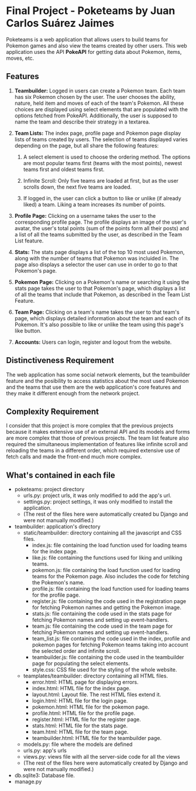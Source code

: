 # Final Project - Poketeams by Juan Carlos Suárez Jaimes
Poketeams is a web application that allows users to build teams for Pokemon games and also 
view the teams created by other users. This web application uses the API **PokeAPI** for getting
data about Pokemon, items, moves, etc.

## Features
1. **Teambuilder:** Logged in users can create a Pokemon team. Each team has six Pokemon
chosen by the user. The user chooses the ability, nature, held item and moves of each
of the team's Pokemon. All these choices are displayed using select elements that are populated
with the options fetched from PokeAPI. Additionally, the user is supposed to name the team
and describe their strategy in a textarea.

2. **Team Lists:** The index page, profile page and Pokemon page display lists of teams
created by users. The selection of teams displayed varies depending on the page, but all
share the following features:

    1. A select element is used to choose the ordering method. The options are most popular teams
first (teams with the most points), newest teams first and oldest teams first.

    2. Infinite Scroll: Only five teams are loaded at first, but as the user scrolls down, the next
five teams are loaded.

    3. If logged in, the user can click a button to like or unlike (if already liked) a team.
Liking a team increases its number of points.

3. **Profile Page:** Clicking on a username takes the user to the corresponding profile page.
The profile displays an image of the user's avatar, the user's total points (sum of the points
form all their posts) and a list of all the teams submitted by the user, as described in the
Team List feature.

4. **Stats:** The stats page displays a list of the top 10 most used Pokemon, along with the number
of teams that Pokemon was incluided in. The page also displays a selector the user can use
in order to go to that Pokemon's page.

5. **Pokemon Page:** Clicking on a Pokemon's name or searching it using the stats page takes the
user to that Pokemon's page, which displays a list of all the teams that include that Pokemon,
as described in the Team List Feature.

6. **Team Page:** Clicking on a team's name takes the user to that team's page, which displays
detailed information about the team and each of its Pokemon. It's also possible to like or unlike
the team using this page's like button.

7. **Accounts:** Users can login, register and logout from the website.

## Distinctiveness Requirement
The web application has some social network elements, but the teambuilder feature and the posibility
to access statistics about the most used Pokemon and the teams that use them are the web application's
core features and they make it different enough from the network project.

## Complexity Requirement
I consider that this project is more complex that the previous projects because it makes extensive
use of an external API and its models and forms are more complex that those of previous projects.
The team list feature also required the simultaneous implementation of features like infinite scroll
and reloading the teams in a different order, which required extensive use of fetch calls and made
the front-end much more complex.

## What's contained in each file
* poketeams: project directory
    * urls.py: project urls, it was only modified to add the app's url.
    * settings.py: project settings, it was only modified to install the application.
    * (The rest of the files here were automatically created bu Django and were not manually modified.)
* teambuilder: application's directory
    * static/teambuilder: directory containing all the javascript and CSS files.
        * index.js: file containing the load function used for loading teams for the index page.
        * like.js: file containing the functions used for liking and unliking teams.
        * pokemon.js: file containing the load function used for loading teams for the Pokemon page. Also includes the code for fetching the Pokemon's name.
        * profile.js: file containing the load function used for loading teams for the profile page.
        * register.js: file containing the code used in the registration page for fetching Pokemon names and getting the Pokemon image.
        * stats.js: file containing the code used in the stats page for fetching Pokemon names and setting up event-handlers.
        * team.js: file containing the code used in the team page for fetching Pokemon names and setting up event-handlers.
        * team_list.js: file containing the code used in the index, profile and pokemon pages for fetching Pokemon teams taking into account the selected order and infinite scroll.
        * teambuilder.js: file containing the code used in the teambuilder page for populating the select elements.
        * style.css: CSS file used for the styling of the whole website.
    * teamplates/teambuilder: directory containing all HTML files.
        * error.html: HTML page for displaying errors.
        * index.html: HTML file for the index page.
        * layout.html: Layout file. The rest HTML files extend it.
        * login.html: HTML file for the login page.
        * pokemon.html: HTML file for the pokemon page.
        * profile.html: HTML file for the profile page.
        * register.html: HTML file for the register page.
        * stats.html: HTML file for the stats page.
        * team.html: HTML file for the team page.
        * teambuilder.html: HTML file for the teambuilder page.
    * models.py: file where the models are defined
    * urls.py: app's urls
    * views.py: views file with all the server-side code for all the views
    * (The rest of the files here were automatically created by Django and were not manually modified.)
* db.sqlite3: Database file.
* manage.py


